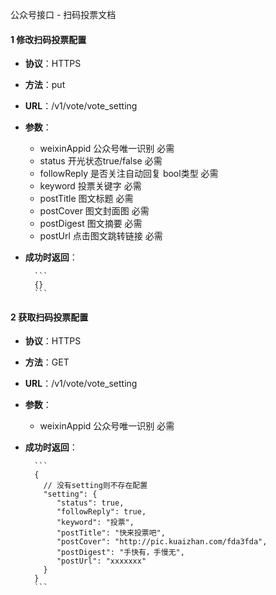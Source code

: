  公众号接口 - 扫码投票文档

#### 1 修改扫码投票配置
* **协议**：HTTPS
* **方法**：put
* **URL**：/v1/vote/vote_setting
* **参数**：
    * weixinAppid 公众号唯一识别 必需
    * status 开光状态true/false 必需
    * followReply 是否关注自动回复 bool类型 必需
    * keyword 投票关键字 必需
    * postTitle 图文标题 必需
    * postCover 图文封面图 必需
    * postDigest 图文摘要 必需
    * postUrl 点击图文跳转链接 必需

* **成功时返回**：

        ```
        {}
        ```
        
 
#### 2 获取扫码投票配置
* **协议**：HTTPS
* **方法**：GET
* **URL**：/v1/vote/vote_setting
* **参数**：
    * weixinAppid 公众号唯一识别 必需

* **成功时返回**：

        ```
        {
          // 没有setting则不存在配置
          "setting": {
             "status": true,
             "followReply": true,
             "keyword": "投票",
             "postTitle": "快来投票吧",
             "postCover": "http://pic.kuaizhan.com/fda3fda",
             "postDigest": "手快有，手慢无",
             "postUrl": "xxxxxxx"
          }
        }
        ```
